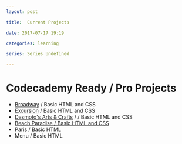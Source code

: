 ```yaml
---
layout: post

title:  Current Projects

date: 2017-07-17 19:19

categories: learning

series: Series Undefined

---
```

<!--  TODO: Define Series-->
# Codecademy Ready / Pro Projects

- [Broadway](https://benji1304.github.io/broadway/) / Basic HTML and CSS
- [Excursion](https://benji1304.github.io/excursion/) / Basic HTML and CSS
- [Dasmoto's Arts & Crafts](https://benji1304.github.io/dasmoto) / / Basic HTML and CSS
- [Beach Paradise / Basic HTML and CSS](https://benji1304.github.io/BeachParadise/)
- Paris / Basic HTML
- Menu / Basic HTML
